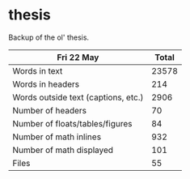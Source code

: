 thesis
======
Backup of the ol' thesis.

Fri 22 May | Total
---|---
Words in text| 23578
Words in headers| 214
Words outside text (captions, etc.)| 2906
Number of headers| 70
Number of floats/tables/figures| 84
Number of math inlines| 932
Number of math displayed| 101
Files| 55

